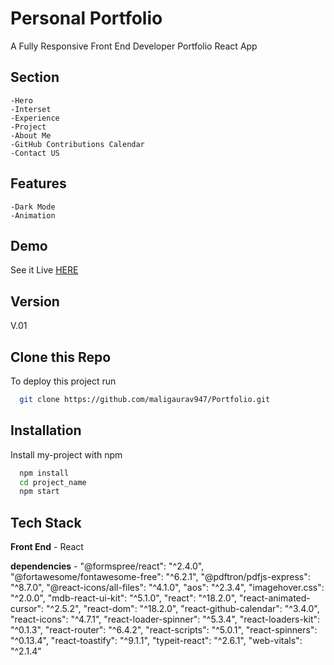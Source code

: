 
# Personal Portfolio

A Fully Responsive Front End Developer Portfolio React App



## Section
    -Hero
    -Interset
    -Experience
    -Project
    -About Me
    -GitHub Contributions Calendar
    -Contact US

## Features
    -Dark Mode
    -Animation 
  
## Demo

See it Live [HERE](https://maligaurav947.github.io/Portfolio/) 


## Version

V.01
## Clone this Repo

To deploy this project run

```bash
  git clone https://github.com/maligaurav947/Portfolio.git
```


## Installation

Install my-project with npm

```bash
  npm install
  cd project_name
  npm start
```
    
## Tech Stack

**Front End** - React 

**dependencies** - 
    "@formspree/react": "^2.4.0",
    "@fortawesome/fontawesome-free": "^6.2.1",
    "@pdftron/pdfjs-express": "^8.7.0",
    "@react-icons/all-files": "^4.1.0",
    "aos": "^2.3.4",
    "imagehover.css": "^2.0.0",
    "mdb-react-ui-kit": "^5.1.0",
    "react": "^18.2.0",
    "react-animated-cursor": "^2.5.2",
    "react-dom": "^18.2.0",
    "react-github-calendar": "^3.4.0",
    "react-icons": "^4.7.1",
    "react-loader-spinner": "^5.3.4",
    "react-loaders-kit": "^0.1.3",
    "react-router": "^6.4.2",
    "react-scripts": "^5.0.1",
    "react-spinners": "^0.13.4",
    "react-toastify": "^9.1.1",
    "typeit-react": "^2.6.1",
    "web-vitals": "^2.1.4"
